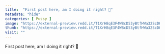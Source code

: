 ```yaml
---
title:  "First post here, am I doing it right? 💋"
metadate: "hide"
categories: [ Pussy ]
image: "https://external-preview.redd.it/T1XrHBqE3F4W8cD53yBtfHWa32ScDOdMlxYLzLdrOpw.jpg?auto=webp&s=7c140655e5c909c136959becca7fcdd41dd8a2f9"
thumb: "https://external-preview.redd.it/T1XrHBqE3F4W8cD53yBtfHWa32ScDOdMlxYLzLdrOpw.jpg?width=640&crop=smart&auto=webp&s=e8973ccba723457a3101b54a1dcd1d1754629d6e"
visit: ""
---
```

First post here, am I doing it right? 💋
